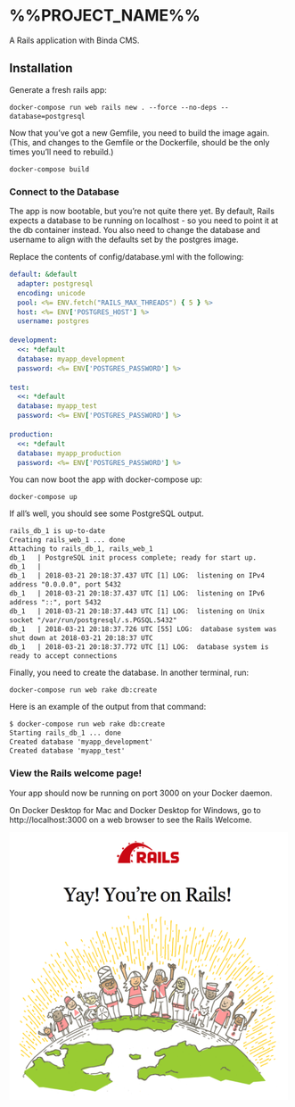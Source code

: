 # %%PROJECT_NAME%%

A Rails application with Binda CMS.

## Installation

Generate a fresh rails app:
```
docker-compose run web rails new . --force --no-deps --database=postgresql
```

Now that you’ve got a new Gemfile, you need to build the image again. (This, and changes to the Gemfile or the Dockerfile, should be the only times you’ll need to rebuild.)

```
docker-compose build
```

### Connect to the Database

The app is now bootable, but you’re not quite there yet. By default, Rails expects a database to be running on localhost - so you need to point it at the db container instead. You also need to change the database and username to align with the defaults set by the postgres image.

Replace the contents of config/database.yml with the following:

```yml
default: &default
  adapter: postgresql
  encoding: unicode
  pool: <%= ENV.fetch("RAILS_MAX_THREADS") { 5 } %>
  host: <%= ENV['POSTGRES_HOST'] %>
  username: postgres

development:
  <<: *default
  database: myapp_development
  password: <%= ENV['POSTGRES_PASSWORD'] %>

test:
  <<: *default
  database: myapp_test
  password: <%= ENV['POSTGRES_PASSWORD'] %>

production:
  <<: *default
  database: myapp_production
  password: <%= ENV['POSTGRES_PASSWORD'] %>
```

You can now boot the app with docker-compose up:

```
docker-compose up
```

If all’s well, you should see some PostgreSQL output.
```
rails_db_1 is up-to-date
Creating rails_web_1 ... done
Attaching to rails_db_1, rails_web_1
db_1   | PostgreSQL init process complete; ready for start up.
db_1   |
db_1   | 2018-03-21 20:18:37.437 UTC [1] LOG:  listening on IPv4 address "0.0.0.0", port 5432
db_1   | 2018-03-21 20:18:37.437 UTC [1] LOG:  listening on IPv6 address "::", port 5432
db_1   | 2018-03-21 20:18:37.443 UTC [1] LOG:  listening on Unix socket "/var/run/postgresql/.s.PGSQL.5432"
db_1   | 2018-03-21 20:18:37.726 UTC [55] LOG:  database system was shut down at 2018-03-21 20:18:37 UTC
db_1   | 2018-03-21 20:18:37.772 UTC [1] LOG:  database system is ready to accept connections
```

Finally, you need to create the database. In another terminal, run:

```
docker-compose run web rake db:create
```

Here is an example of the output from that command:

```
$ docker-compose run web rake db:create
Starting rails_db_1 ... done
Created database 'myapp_development'
Created database 'myapp_test'
```

### View the Rails welcome page!
Your app should now be running on port 3000 on your Docker daemon.

On Docker Desktop for Mac and Docker Desktop for Windows, go to http://localhost:3000 on a web browser to see the Rails Welcome.

<img alt="Yay! your're on Rails!" src="./doc/rails_welcome.png" width="500px">